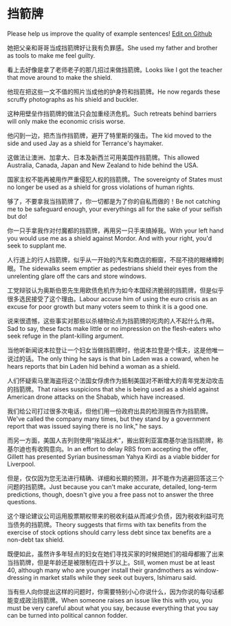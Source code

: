 # 挡箭牌

Please help us improve the quality of example sentences! [Edit on Github](https://github.com/jiyushe/jiyu-example-sentence-source/blob/main/chinese/dangjianpai.md)

<p><span class="chinese">她把父亲和哥哥当成挡箭牌好让我有负罪感。</span><span class="english">She used my father and brother as tools to make me feel guilty.</span></p>

<p><span class="chinese">看上去好像是拿了老师老子的那几招过来做挡箭牌。</span><span class="english">Looks like I got the teacher that move around to make the shield.</span></p>

<p><span class="chinese">他现在把这些一文不值的照片当成他的护身符和挡箭牌。</span><span class="english">He now regards these scruffy photographs as his shield and buckler.</span></p>

<p><span class="chinese">这种用壁垒作挡箭牌的做法只会加重经济危机。</span><span class="english">Such retreats behind barriers will only make the economic crisis worse.</span></p>

<p><span class="chinese">他闪到一边，把杰当作挡箭牌，避开了特里斯的强击。</span><span class="english">The kid moved to the side and used Jay as a shield for Terrance's haymaker.</span></p>

<p><span class="chinese">这做法让澳洲、加拿大、日本及新西兰可用美国作挡箭牌。</span><span class="english">This allowed Australia, Canada, Japan and New Zealand to hide behind the USA.</span></p>

<p><span class="chinese">国家主权不能再被用作严重侵犯人权的挡箭牌。</span><span class="english">The sovereignty of States must no longer be used as a shield for gross violations of human rights.</span></p>

<p><span class="chinese">够了，不要拿我当挡箭牌了，你一切都是为了你的自私而做的！</span><span class="english">Be not catching me to be safeguard enough, your everythings all for the sake of your selfish but do!</span></p>

<p><span class="chinese">你一只手拿我作对付魔都的挡箭牌，再用另一只手来搞掉我。</span><span class="english">With your left hand you would use me as a shield against Mordor. And with your right, you'd seek to supplant me.</span></p>

<p><span class="chinese">人行道上的行人挡箭牌，似乎从一开始的汽车和商店的橱窗，不屈不挠的眼楮樽刺眼。</span><span class="english">The sidewalks seem emptier as pedestrians shield their eyes from the unrelenting glare off the cars and store windows.</span></p>

<p><span class="chinese">工党辩驳认为奥斯伯恩先生用欧债危机作为如今本国经济脆弱的挡箭牌，但是似乎很多选民接受了这个理由。</span><span class="english">Labour accuse him of using the euro crisis as an excuse for poor growth but many voters seem to think it is a good one.</span></p>

<p><span class="chinese">说来很遗憾，这些事实对那些以杀植物论点为挡箭牌的吃肉的人不起什么作用。</span><span class="english">Sad to say, these facts make little or no impression on the flesh-eaters who seek refuge in the plant-killing argument.</span></p>

<p><span class="chinese">当他听新闻说本拉登让一个妇女当做挡箭牌时，他说本拉登是个懦夫，这是他唯一说过的话。</span><span class="english">The only thing he says is that bin Laden was a coward, when he hears reports that bin Laden hid behind a woman as a shield.</span></p>

<p><span class="chinese">人们怀疑索马里海盗将这个法国女俘虏作为抵制美国对不断增大的青年党发动攻击的挡箭牌。</span><span class="english">That raises suspicions that she is being used as a shield against American drone attacks on the Shabab, which have increased.</span></p>

<p><span class="chinese">我们给公司打过很多次电话，但他们用一份政府出具的检测报告作为挡箭牌。</span><span class="english">We've called the company many times, but they stand by a government report that was issued saying there is no link," he says.</span></p>

<p><span class="chinese">而另一方面，美国人吉列则使用“拖延战术”，搬出叙利亚富商基尔迪当挡箭牌，称基尔迪也有收购意向。</span><span class="english">In an effort to delay RBS from accepting the offer, Gillett has presented Syrian businessman Yahya Kirdi as a viable bidder for Liverpool.</span></p>

<p><span class="chinese">但是，仅仅因为您无法进行精确、详细和长期的预测，并不能作为逃避回答这三个问题的挡箭牌。</span><span class="english">Just because you can't make accurate, detailed, long-term predictions, though, doesn't give you a free pass not to answer the three questions.</span></p>

<p><span class="chinese">这个理论建议公司运用股票期权带来的税收利益从而减少负债，因为税收利益可充当债务的挡箭牌。</span><span class="english">Theory suggests that firms with tax benefits from the exercise of stock options should carry less debt since tax benefits are a non-debt tax shield.</span></p>

<p><span class="chinese">既便如此，虽然许多年轻点的妇女在她们寻找买家的时候把她们的祖母都搬了出来当挡箭牌，但是年龄还是被限制在四十岁以上。</span><span class="english">Still, women must be at least 40, although many who are younger install their grandmothers as window-dressing in market stalls while they seek out buyers, Ishimaru said.</span></p>

<p><span class="chinese">当有些人向你提出这样的问题时，你需要特别小心你说什么，因为你说的每句话都能变成政治挡箭牌。</span><span class="english">When someone raises an issue like this with you, you must be very careful about what you say, because everything that you say can be turned into political cannon fodder.</span></p>

